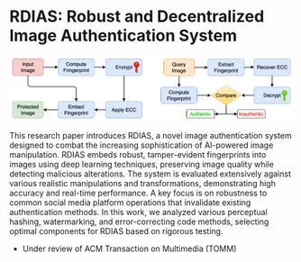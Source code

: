 # RDIAS: Robust and Decentralized Image Authentication System

![System Overview](https://github.com/Aliiiqbp/RDIAS/blob/main/ali-thesis.png)

This research paper introduces RDIAS, a novel image authentication system designed to combat the increasing sophistication of AI-powered image manipulation. RDIAS embeds robust, tamper-evident fingerprints into images using deep learning techniques, preserving image quality while detecting malicious alterations. The system is evaluated extensively against various realistic manipulations and transformations, demonstrating high accuracy and real-time performance. A key focus is on robustness to common social media platform operations that invalidate existing authentication methods. In this work, we analyzed various perceptual hashing, watermarking, and error-correcting code methods, selecting optimal components for RDIAS based on rigorous testing.

* Under review of ACM Transaction on Multimedia (TOMM)
